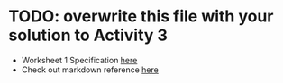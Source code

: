 # TODO: overwrite this file with your solution to Activity 3

* Worksheet 1 Specification [here](https://xerte.uwe.ac.uk/USER-FILES/8660-me-perezhernandez-site/media/iot-2425-graded-worksheet-1.pdf)
* Check out markdown reference [here](https://www.markdownguide.org/basic-syntax/)